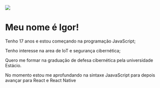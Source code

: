<!DOCTYPE html>
<html lang="pt-BR">
  <head>
    <meta charset="UTF-8">
  </head>
  <body>
    <img src="https://lh3.googleusercontent.com/pw/AIL4fc--3Qs-GG_bK-R6MuOd4w4MEZr0tHCWg-MXIlUnKgk5YTO26DPz7NyxPIw_1YbJZOwx7cW2dHCMRvZeT7fXOPHoDgVf7-6PrtrhNo4MHlNYkqxI5_t91NOjefyfTUjtn8m7_RPL34SwTO2ZkVz7uBcpFbwZxB-wXdDvf-xBvSxi_T1oQzP6qFfMSGY5oo6ciGR3SxxX4qbupm4oXL_I7Fn2Mp2OMV3o09cs4ii7U-qVnCNb1BnPMlaK3MTrnZGykTyo-vvV7pBscxBr0rhY-dNjYeDS3W4-cDoa7UaCq51-Jt7eW2pTIj3-BdxUiEg-qJHPdzs0-s-Vse7DyTg8Hw2UbITZsDwpTSCnCBc9q1rGUlW-367KN1IuT5C6GQvkcR5AO5Y9hk98BiQcmLFqhmPuJbxP7ojY-T8FwH2p9ROmHJ7p7LU2rRojJIFnHbCHYVcs_dzyBWmGbeqNYasnqRwo2DI5RBuTUkd3EeJRIjrkVy6U8xGwem3YY6-6PJ8i2w5PXdxBjdeJa_44in8q0wA6zAP9Dj7DycYmE62jJvWoOrozmhhy-L-YKJy4iGDsnc5MCTkHdLcoutPX8qkn-8h0nxig4xkyxFXOMHLuh_FxXJXsdd3Djf_ruWUXj_qfRu2eELk9-f5d8VPX5FChdByDY9dScXMcNn9924JL3xhNkHHYZuv2s1wwCHgYnDrRyUR8bH26GxvADxBDqXwH3YYjfFeLQv45FXWISKkojCNt4eBbqAOCdFny6F7v3y-GXCTreiXQBPlMWZKMMSw0mXmU4b2uthVVyLe39XvE4HBmPfmNZSdqNh3qlhF6CAEyHrDK2emLUOXSobMjSRMM7zVMJXleX80CkFu4aUNKD5oV7my72dMiWAQ_nFH6zny_eK0fXbK6mQmmFb9KwURkQw=w1280-h400-s-no?authuser=0">

  <h1>Meu nome é Igor!</h1>
  <p>Tenho 17 anos e estou começando na programação JavaScript;</p>
  <p>Tenho interesse na area de IoT e segurança cibernética; </p> 
  <p> Quero me formar na graduação de defesa cibernética pela universidade Estácio.</p>
  <p>No momento estou me aprofundando na sintaxe JaavaScript para depois avançar para React e React Native</p>
  </body>
</html>
